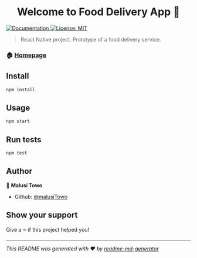 <h1 align="center">Welcome to Food Delivery App 👋</h1>
<p>
  <a href="https://github.com/malusiTowo/food-delivery-app" target="_blank">
    <img alt="Documentation" src="https://img.shields.io/badge/documentation-yes-brightgreen.svg" />
  </a>
  <a href="#" target="_blank">
    <img alt="License: MIT" src="https://img.shields.io/badge/License-MIT-yellow.svg" />
  </a>
</p>

> React Native project. Prototype of a food delivery service.

### 🏠 [Homepage](https://github.com/malusiTowo/food-delivery-app)

## Install

```sh
npm install
```

## Usage

```sh
npm start
```

## Run tests

```sh
npm test
```

## Author

👤 **Malusi Towo**

- Github: [@malusiTowo](https://github.com/malusiTowo)

## Show your support

Give a ⭐️ if this project helped you!

---

_This README was generated with ❤️ by [readme-md-generator](https://github.com/kefranabg/readme-md-generator)_
